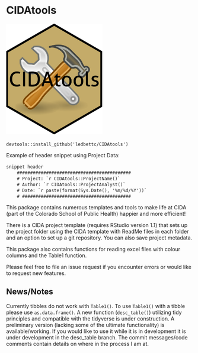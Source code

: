 # CIDAtools

<img src="inst/figures/CIDAtoolshex.png" alt="CIDAtools" width="259" height="300"/>

`devtools::install_github('ledbettc/CIDAtools')`

Example of header snippet using Project Data:
```
snippet header
	###########################################
	# Project: `r CIDAtools::ProjectName()`
	# Author: `r CIDAtools::ProjectAnalyst()`
	# Date: `r paste(format(Sys.Date(), '%m/%d/%Y'))`
	# #########################################
```
This package contains numerous templates and tools to make life at CIDA (part 
of the Colorado School of Public Health) happier and more efficient!

There is a CIDA project template (requires RStudio version 1.1) that sets up the
project folder using the CIDA template with ReadMe files in each folder and an 
option to set up a git repository. You can also save project metadata. 

This package also contains functions for reading excel files with colour columns
and the Table1 function. 

Please feel free to file an issue request if you encounter errors or would like 
to request new features.  

## News/Notes
Currently tibbles do not work with `Table1()`. To use `Table1()` with a tibble please use `as.data.frame()`. A new function 
(`desc_table()`)
utilizing tidy principles and compatible with the tidyverse is under construction. A preliminary version (lacking some of the 
ultimate functionality) is available/working. 
If you would like to use it while it is in development it is under development in the desc_table branch. 
The commit messages/code comments 
contain details on where in the process I am at. 
